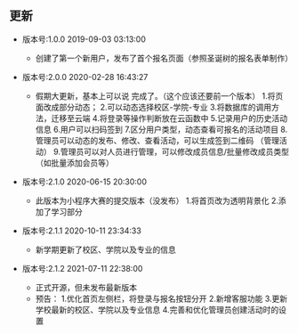 ## 更新
+ 版本号:1.0.0    2019-09-03 03:13:00
  - 创建了第一个新用户，发布了首个报名页面（参照圣诞树的报名表单制作）

+ 版本号:2.0.0    2020-02-28 16:43:27
  - 假期大更新，基本上可以说 完成了。（这个应该还要前一个版本）
  1.将页面改成部分动态；
  2.可以动态选择校区-学院-专业
  3.将数据库的调用方法，迁移至云端
  4.将登录等操作判断放在云函数中
  5.记录用户的历史活动信息
  6.用户可以扫码签到
  7.区分用户类型，动态查看可报名的活动项目
  8.管理员可以动态的发布、修改、查看活动，可以生成签到二维码 （管理活动）
  9.管理员可以对人员进行管理，可以修改成员信息/批量修改成员类型（如批量添加会员等）

+ 版本号:2.1.0    2020-06-15 20:30:00
  - 此版本为小程序大赛的提交版本（没发布）
  1.将首页改为透明背景化
  2.添加了学习部分

+ 版本号:2.1.1    2020-10-11 23:34:33
  - 新学期更新了校区、学院以及专业的信息

+ 版本号:2.1.2	2021-07-11 22:38:00
  - 正式开源，但未发布最新版本
  - 预告：
    1.优化首页左侧栏，将登录与报名按钮分开
    2.新增客服功能
    3.更新学校最新的校区、学院以及专业信息
    4.完善和优化管理员创建活动时的设置